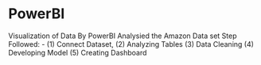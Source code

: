 # PowerBI
Visualization of Data By PowerBI
Analysied the Amazon Data set
Step Followed: - (1) Connect Dataset, (2) Analyzing Tables (3) Data Cleaning (4) Developing Model (5) Creating Dashboard
